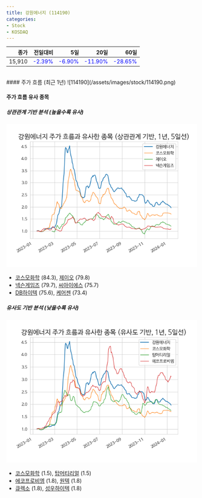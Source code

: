 ```yaml
---
title: 강원에너지 (114190)
categories:
- Stock
- KOSDAQ
---
```


|종가|전일대비|5일|20일|60일|
|---:|-------:|--:|---:|---:|
|15,910|<span style="color: blue">-2.39%</span>|<span style="color: blue">-6.90%</span>|<span style="color: blue">-11.90%</span>|<span style="color: blue">-28.65%</span>|

<!-- more -->
<br>
#### 주가 흐름 (최근 1년)
![114190](/assets/images/stock/114190.png)


#### 주가 흐름 유사 종목


##### 상관관계 기반 분석 (높을수록 유사)
![114190](/assets/images/stock/114190_corr.png)
- [코스모화학](/005420/) (84.3), [제이오](/418550/) (79.8)
- [넥슨게임즈](/225570/) (79.7), [씨아이에스](/222080/) (75.7)
- [DB하이텍](/000990/) (75.6), [케어젠](/214370/) (73.4)


##### 유사도 기반 분석 (낮을수록 유사)	
![114190](/assets/images/stock/114190_sim.png)
- [코스모화학](/005420/) (1.5), [탑머티리얼](/360070/) (1.5)
- [에코프로비엠](/247540/) (1.8), [원텍](/336570/) (1.8)
- [큐렉소](/060280/) (1.8), [성우하이텍](/015750/) (1.8)